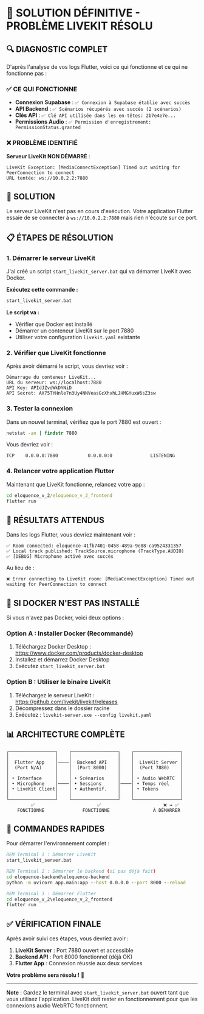 # 🚀 SOLUTION DÉFINITIVE - PROBLÈME LIVEKIT RÉSOLU

## 🔍 DIAGNOSTIC COMPLET

D'après l'analyse de vos logs Flutter, voici ce qui fonctionne et ce qui ne fonctionne pas :

### ✅ CE QUI FONCTIONNE
- **Connexion Supabase** : `✅ Connexion à Supabase établie avec succès`
- **API Backend** : `✅ Scénarios récupérés avec succès (2 scénarios)`
- **Clés API** : `✅ Clé API utilisée dans les en-têtes: 2b7e4e7e...`
- **Permissions Audio** : `✅ Permission d'enregistrement: PermissionStatus.granted`

### ❌ PROBLÈME IDENTIFIÉ
**Serveur LiveKit NON DÉMARRÉ** :
```
LiveKit Exception: [MediaConnectException] Timed out waiting for PeerConnection to connect
URL tentée: ws://10.0.2.2:7880
```

## 🎯 SOLUTION

Le serveur LiveKit n'est pas en cours d'exécution. Votre application Flutter essaie de se connecter à `ws://10.0.2.2:7880` mais rien n'écoute sur ce port.

## 📋 ÉTAPES DE RÉSOLUTION

### 1. **Démarrer le serveur LiveKit**

J'ai créé un script `start_livekit_server.bat` qui va démarrer LiveKit avec Docker.

**Exécutez cette commande :**
```cmd
start_livekit_server.bat
```

**Le script va :**
- Vérifier que Docker est installé
- Démarrer un conteneur LiveKit sur le port 7880
- Utiliser votre configuration `livekit.yaml` existante

### 2. **Vérifier que LiveKit fonctionne**

Après avoir démarré le script, vous devriez voir :
```
Démarrage du conteneur LiveKit...
URL du serveur: ws://localhost:7880
API Key: APIdJZvdWkDYNiD
API Secret: AX75TYHnle7n3Uy4NNVeasGcXhvhLJHMGYuxW6sZ3sw
```

### 3. **Tester la connexion**

Dans un nouvel terminal, vérifiez que le port 7880 est ouvert :
```cmd
netstat -an | findstr 7880
```

Vous devriez voir :
```
TCP    0.0.0.0:7880           0.0.0.0:0              LISTENING
```

### 4. **Relancer votre application Flutter**

Maintenant que LiveKit fonctionne, relancez votre app :
```cmd
cd eloquence_v_2/eloquence_v_2_frontend
flutter run
```

## 🔧 RÉSULTATS ATTENDUS

Dans les logs Flutter, vous devriez maintenant voir :
```
✅ Room connected: eloquence-41fb7401-0458-489a-9e88-ca9524331357
✅ Local track published: TrackSource.microphone (TrackType.AUDIO)
✅ [DEBUG] Microphone activé avec succès
```

Au lieu de :
```
❌ Error connecting to LiveKit room: [MediaConnectException] Timed out waiting for PeerConnection to connect
```

## 🐛 SI DOCKER N'EST PAS INSTALLÉ

Si vous n'avez pas Docker, voici deux options :

### Option A : Installer Docker (Recommandé)
1. Téléchargez Docker Desktop : https://www.docker.com/products/docker-desktop
2. Installez et démarrez Docker Desktop
3. Exécutez `start_livekit_server.bat`

### Option B : Utiliser le binaire LiveKit
1. Téléchargez le serveur LiveKit : https://github.com/livekit/livekit/releases
2. Décompressez dans le dossier racine
3. Exécutez : `livekit-server.exe --config livekit.yaml`

## 📊 ARCHITECTURE COMPLÈTE

```
┌─────────────────┐    ┌─────────────────┐    ┌─────────────────┐
│                 │    │                 │    │                 │
│  Flutter App    │────│  Backend API    │    │  LiveKit Server │
│  (Port N/A)     │    │  (Port 8000)    │    │  (Port 7880)    │
│                 │    │                 │    │                 │
│ • Interface     │    │ • Scénarios     │    │ • Audio WebRTC  │
│ • Microphone    │────│ • Sessions      │────│ • Temps réel    │
│ • LiveKit Client│    │ • Authentif.    │    │ • Tokens        │
│                 │    │                 │    │                 │
└─────────────────┘    └─────────────────┘    └─────────────────┘
         ✅                       ✅                       ❌ → ✅
    FONCTIONNE              FONCTIONNE                À DÉMARRER
```

## 🚀 COMMANDES RAPIDES

Pour démarrer l'environnement complet :

```cmd
REM Terminal 1 : Démarrer LiveKit
start_livekit_server.bat

REM Terminal 2 : Démarrer le backend (si pas déjà fait)
cd eloquence-backend\eloquence-backend
python -m uvicorn app.main:app --host 0.0.0.0 --port 8000 --reload

REM Terminal 3 : Démarrer Flutter
cd eloquence_v_2\eloquence_v_2_frontend
flutter run
```

## ✅ VÉRIFICATION FINALE

Après avoir suivi ces étapes, vous devriez avoir :
1. **LiveKit Server** : Port 7880 ouvert et accessible
2. **Backend API** : Port 8000 fonctionnel (déjà OK)
3. **Flutter App** : Connexion réussie aux deux services

**Votre problème sera résolu !** 🎉

---

**Note** : Gardez le terminal avec `start_livekit_server.bat` ouvert tant que vous utilisez l'application. LiveKit doit rester en fonctionnement pour que les connexions audio WebRTC fonctionnent.
